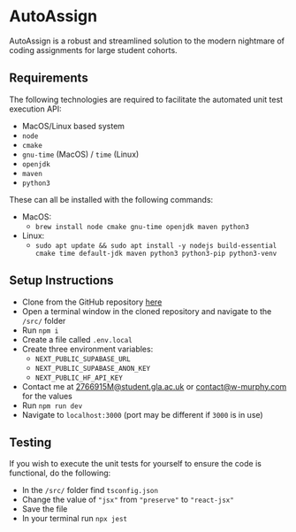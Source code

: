 # AutoAssign

AutoAssign is a robust and streamlined solution to the modern nightmare of coding assignments for large student cohorts.

## Requirements

The following technologies are required to facilitate the automated unit test execution API:

- MacOS/Linux based system
- `node`
- `cmake`
- `gnu-time` (MacOS) / `time` (Linux)
- `openjdk`
- `maven`
- `python3`

These can all be installed with the following commands:

- MacOS:
  - `brew install node cmake gnu-time openjdk maven python3`
- Linux:
  - `sudo apt update && sudo apt install -y nodejs build-essential cmake time default-jdk maven python3 python3-pip python3-venv`

## Setup Instructions

- Clone from the GitHub repository [here](https://github.com/Illogicalll/Automarker)
- Open a terminal window in the cloned repository and navigate to the `/src/` folder
- Run `npm i`
- Create a file called `.env.local`
- Create three environment variables:
  - `NEXT_PUBLIC_SUPABASE_URL`
  - `NEXT_PUBLIC_SUPABASE_ANON_KEY`
  - `NEXT_PUBLIC_HF_API_KEY`
- Contact me at [2766915M@student.gla.ac.uk](mailto:2766915M@student.gla.ac.uk) or [contact@w-murphy.com](mailto:contact@w-murphy.com) for the values
- Run `npm run dev`
- Navigate to `localhost:3000` (port may be different if `3000` is in use)

## Testing

If you wish to execute the unit tests for yourself to ensure the code is functional, do the following:

- In the `/src/` folder find `tsconfig.json`
- Change the value of `"jsx"` from `"preserve"` to `"react-jsx"`
- Save the file
- In your terminal run `npx jest`
